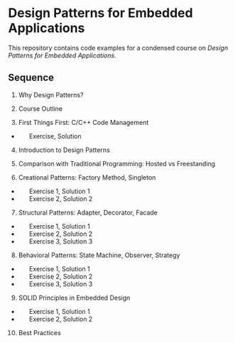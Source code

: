 # Design Patterns for Embedded Applications

This repository contains code examples for a condensed course on *Design Patterns for Embedded Applications*.



## Sequence

  01. Why Design Patterns?
  02. Course Outline

  03. First Things First: C/C++ Code Management
  * &nbsp; &nbsp; &nbsp;   Exercise, Solution

  04. Introduction to Design Patterns
  05. Comparison with Traditional Programming: Hosted vs Freestanding
  
  06. Creational Patterns: Factory Method, Singleton
  * &nbsp; &nbsp; &nbsp;   Exercise 1, Solution 1
  * &nbsp; &nbsp; &nbsp;   Exercise 2, Solution 2

  07. Structural Patterns: Adapter, Decorator, Facade
  * &nbsp; &nbsp; &nbsp;   Exercise 1, Solution 1
  * &nbsp; &nbsp; &nbsp;   Exercise 2, Solution 2
  * &nbsp; &nbsp; &nbsp;   Exercise 3, Solution 3
  
  08. Behavioral Patterns: State Machine, Observer, Strategy
  * &nbsp; &nbsp; &nbsp;   Exercise 1, Solution 1
  * &nbsp; &nbsp; &nbsp;   Exercise 2, Solution 2
  * &nbsp; &nbsp; &nbsp;   Exercise 3, Solution 3 
  
  09. SOLID Principles in Embedded Design
  * &nbsp; &nbsp; &nbsp;   Exercise 1, Solution 1
  * &nbsp; &nbsp; &nbsp;   Exercise 2, Solution 2
  
  10. Best Practices
  